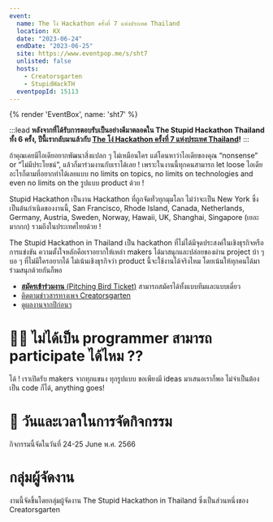 ```yaml
---
event:
  name: The โง่ Hackathon ครั้งที่ 7 แห่งประเทศ Thailand
  location: KX
  date: "2023-06-24"
  endDate: "2023-06-25"
  site: https://www.eventpop.me/s/sht7
  unlisted: false
  hosts:
    - Creatorsgarten
    - StupidHackTH
  eventpopId: 15113
---
```


{% render 'EventBox', name: 'sht7' %}

:::lead
**หลังจากที่ได้รับการตอบรับเป็นอย่างดีมาตลอดใน The Stupid Hackathon Thailand ทั้ง 6 ครั้ง, ปีนี้เรากลับมาแล้วกับ [The โง่ Hackathon ครั้งที่ 7 แห่งประเทศ Thailand](https://stupidhackth.github.io/7)!**
:::

ถ้าคุณเคยมีไอเดียอยากพัฒนาสิ่งแปลก ๆ ไม่เหมือนใคร แต่โดนหาว่าไอเดียของคุณ “nonsense” or “ไม่มีประโยชน์”, แล้วก็มาร่วมงานกับเราได้เลย ! เพราะในงานนี้ทุกคนสามารถ let loose ไอเดียอะไรก็ตามที่อยากทำได้เลยแบบ no limits on topics, no limits on technologies and even no limits on the รูปแบบ product ด้วย !

Stupid Hackathon เป็นงาน Hackathon ที่ถูกจัดทั่วทุกมุมโลก ไม่ว่าจะเป็น New York ซึ่งเป็นต้นกำเนิดของงานนี้, San Francisco, Rhode Island, Canada, Netherlands, Germany, Austria, Sweden, Norway, Hawaii, UK, Shanghai, Singapore (เยอะมากกก) รวมถึงในประเทศไทยด้วย !

The Stupid Hackathon in Thailand เป็น hackathon ที่ไม่ได้มีจุดประสงค์ในเชิงธุรกิจหรือการแข่งขัน ความตั้งใจหลักคือเราอยากให้เหล่า makers ได้มาสนุกและปล่อยของผ่าน project บ้า ๆ บอ ๆ ที่ไม่มีใครอยากได้ ไม่เน้นเชิงธุรกิจว่า product นี้จะใช้งานได้จริงไหม โดยเน้นให้ทุกคนได้มาร่วมสนุกด้วยกันก็พอ

- [**สมัครเข้าร่วมงาน** (Pitching Bird Ticket)](https://web.facebook.com/creatorsgarten/posts/pfbid02JLmtP7bmzYg9r8rPswVjHAvjCHNBKMSNFQjt933r3Yo5bGM9UkoEWqMgSoCr4jccl) สามารถสมัครได้ทั้งแบบทีมและแบบเดี่ยว
- [ติดตามข่าวสารทางเพจ Creatorsgarten](https://grtn.org/fb)
- [ดูผลงานจากปีก่อนๆ](https://stupid.hackathon.in.th)

# 👩‍💻 ไม่ได้เป็น programmer สามารถ participate ได้ไหม ??

ได้ ! เราเปิดรับ makers จากทุกแขนง ทุกรูปแบบ ขอเพียงมี ideas มาเสนอเราก็พอ ไม่จำเป็นต้องเป็น code ก็ได้, anything goes!

# 📆 วันและเวลาในการจัดกิจกรรม

กิจกรรมนี้จัดในวันที่ 24-25 June พ.ศ. 2566

# กลุ่มผู้จัดงาน

งานนี้จัดขึ้นโดยกลุ่มผู้จัดงาน The Stupid Hackathon in Thailand ซึ่งเป็นส่วนหนึ่งของ Creatorsgarten